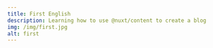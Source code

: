 ```yaml
---
title: First English
description: Learning how to use @nuxt/content to create a blog
img: /img/first.jpg
alt: first
---
```


